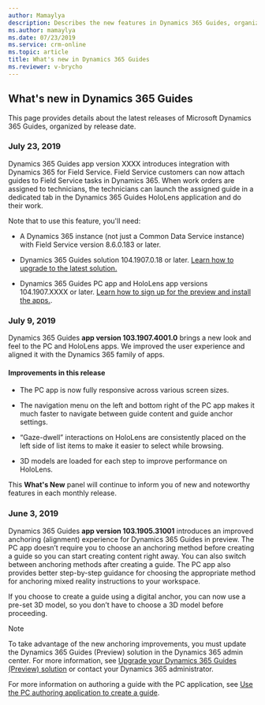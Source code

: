 ```yaml
---
author: Mamaylya
description: Describes the new features in Dynamics 365 Guides, organized by release date
ms.author: mamaylya
ms.date: 07/23/2019
ms.service: crm-online
ms.topic: article
title: What's new in Dynamics 365 Guides
ms.reviewer: v-brycho
---
```


## What's new in Dynamics 365 Guides

This page provides details about the latest releases of Microsoft Dynamics 365 Guides, organized by release date.  

### July 23, 2019

Dynamics 365 Guides app version XXXX introduces integration with Dynamics 365 for Field Service. Field Service customers can now attach guides to Field Service tasks in Dynamics 365. When work orders are assigned to technicians, the technicians can launch the assigned guide in a dedicated tab in the Dynamics 365 Guides HoloLens application and do their work.

Note that to use this feature, you'll need:

- A Dynamics 365 instance (not just a Common Data Service instance) with Field Service version 8.6.0.183 or later.

- Dynamics 365 Guides solution 104.1907.0.18 or later. [Learn how to upgrade to the latest solution.](upgrade.md)

- Dynamics 365 Guides PC app and HoloLens app versions 104.1907.XXXX or later. [Learn how to sign up for the preview and install the apps.](setup.md).

### July 9, 2019

Dynamics 365 Guides **app version 103.1907.4001.0** brings a new look and feel to the PC and HoloLens apps. We improved the user experience and aligned it with the Dynamics 365 family of apps. 
 
#### Improvements in this release

- The PC app is now fully responsive across various screen sizes. 

- The navigation menu on the left and bottom right of the PC app makes it much faster to navigate between guide content and guide anchor settings. 
 
- “Gaze-dwell” interactions on HoloLens are consistently placed on the left side of list items to make it easier to select while browsing. 

- 3D models are loaded for each step to improve performance on HoloLens.
 
This **What's New** panel will continue to inform you of new and noteworthy features in each monthly release.

### June 3, 2019

Dynamics 365 Guides **app version 103.1905.31001** introduces an improved anchoring (alignment) experience for Dynamics 365 Guides in preview. The PC app doesn’t require you to choose an anchoring method before creating a guide so you can start creating content right away. You can also switch between anchoring methods after creating a guide. The PC app also provides better step-by-step guidance for choosing the appropriate method for anchoring mixed reality instructions to your workspace.

If you choose to create a guide using a digital anchor, you can now use a pre-set 3D model, so you don’t have to choose a 3D model 
before proceeding.

> [!NOTE]
> To take advantage of the new anchoring improvements, you must update the Dynamics 365 Guides (Preview) solution in the Dynamics 365 
admin center. For more information, see <a href="https://docs.microsoft.com/dynamics365/mixed-reality/guides/upgrade" target="_blank">Upgrade your Dynamics 365 Guides (Preview) solution</a> or contact your Dynamics 365 administrator.

For more information on authoring a guide with the PC application, see <a href="https://docs.microsoft.com/dynamics365/mixed-reality/guides/pc-authoring" target="_blank">Use the PC authoring application to create a guide</a>.

